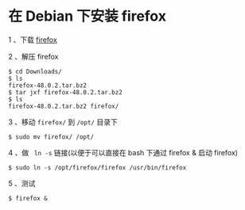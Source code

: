 # **在 Debian 下安装 firefox** 

1 、下载 [firefox](www.mozilla.com/firefox/) 

2 、解压 firefox

```
$ cd Downloads/
$ ls
firefox-48.0.2.tar.bz2
$ tar jxf firefox-48.0.2.tar.bz2
$ ls
firefox-48.0.2.tar.bz2 firefox/
```
3 、移动 ```firefox/``` 到 ```/opt/``` 目录下

```
$ sudo mv firefox/ /opt/
```

4 、做 ``` ln -s``` 链接(以便于可以直接在 bash 下通过 firefox & 启动 firefox)

```
$ sudo ln -s /opt/firefox/firefox /usr/bin/firefox
```

5 、测试

```
$ firefox &
```

